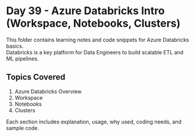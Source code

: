 # Day 39 - Azure Databricks Intro (Workspace, Notebooks, Clusters)

This folder contains learning notes and code snippets for Azure Databricks basics.  
Databricks is a key platform for Data Engineers to build scalable ETL and ML pipelines.

## Topics Covered
1. Azure Databricks Overview
2. Workspace
3. Notebooks
4. Clusters

Each section includes explanation, usage, why used, coding needs, and sample code.
